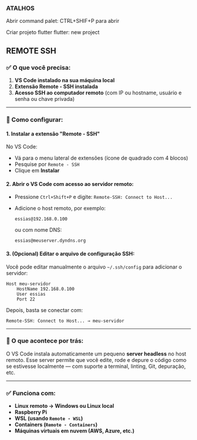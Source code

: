 ### ATALHOS

Abrir command palet:
CTRL+SHIF+P para abrir 

Criar projeto flutter
flutter: new project


## REMOTE SSH

### ✅ O que você precisa:

1. **VS Code instalado na sua máquina local**
2. **Extensão Remote - SSH instalada**
3. **Acesso SSH ao computador remoto** (com IP ou hostname, usuário e senha ou chave privada)

---

### 🔧 Como configurar:

#### 1. Instalar a extensão "Remote - SSH"

No VS Code:

* Vá para o menu lateral de extensões (ícone de quadrado com 4 blocos)
* Pesquise por `Remote - SSH`
* Clique em **Instalar**

#### 2. Abrir o VS Code com acesso ao servidor remoto:

* Pressione `Ctrl+Shift+P` e digite: `Remote-SSH: Connect to Host...`
* Adicione o host remoto, por exemplo:

  ```
  essias@192.168.0.100
  ```

  ou com nome DNS:

  ```
  essias@meuserver.dyndns.org
  ```

#### 3. (Opcional) Editar o arquivo de configuração SSH:

Você pode editar manualmente o arquivo `~/.ssh/config` para adicionar o servidor:

```ssh
Host meu-servidor
    HostName 192.168.0.100
    User essias
    Port 22
```

Depois, basta se conectar com:

```
Remote-SSH: Connect to Host... → meu-servidor
```

---

### 🧠 O que acontece por trás:

O VS Code instala automaticamente um pequeno **server headless** no host remoto. Esse server permite que você edite, rode e depure o código como se estivesse localmente — com suporte a terminal, linting, Git, depuração, etc.

---

### ✅ Funciona com:

* **Linux remoto → Windows ou Linux local**
* **Raspberry Pi**
* **WSL (usando `Remote - WSL`)**
* **Containers (`Remote - Containers`)**
* **Máquinas virtuais em nuvem (AWS, Azure, etc.)**

